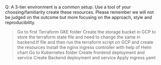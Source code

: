 Q: 
A 3-tier environment is a common setup. Use a tool of your choosing/familiarity create these resources. Please remember we will not be judged on the outcome but more focusing on the approach, style and reproducibility.

> Go to first Terraform GKE folder 
> Create the storage bucket in GCP to store the terraform state file and need to change the same in backend.tf file and then run the terraform script on GCP and create the resources
> Install the nginx ingress controller with help of Helm chart
> Go to Kubernetes folder
> Create frontend deployment and service
> Create Backend deployment and service 
> Apply ingress.yaml

